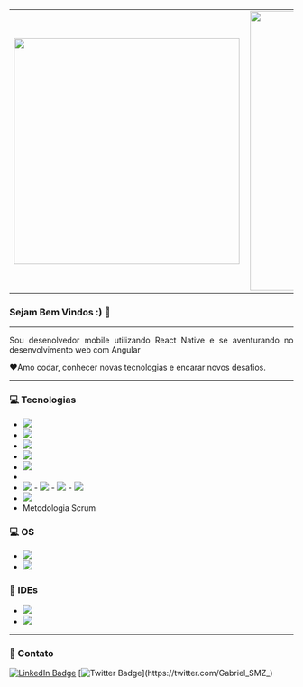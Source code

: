 
<center>
<table>
    <tr>
        <td><img width="400px" align="left" src="https://github-readme-stats.vercel.app/api/top-langs/?username=Gabriel-Santos-de-Menezes&hide=html&layout=compact&theme=buefy" /></td>
        <td><img width="495px" align="left" src="https://github-readme-stats.vercel.app/api?username=Gabriel-Santos-de-Menezes&theme=buefy"/></td>
    </tr>   
</table>
</center>
  
### Sejam Bem Vindos :) 👋
<hr/>
<p align="justify">Sou desenolvedor mobile utilizando React Native e se aventurando no desenvolvimento web com Angular</p>

<p align="justify">❤️Amo codar, conhecer novas tecnologias e encarar novos desafios.</p>


<hr/>

### :computer: Tecnologias 
- <img src="https://img.shields.io/badge/JavaScript-323330?style=for-the-badge&logo=javascript&logoColor=F7DF1E" />
- <img src="https://img.shields.io/badge/TypeScript-007ACC?style=for-the-badge&logo=typescript&logoColor=white" />
- <img src="https://img.shields.io/badge/Angular-DD0031?style=for-the-badge&logo=angular&logoColor=white" />  
- <img src="https://img.shields.io/badge/Node.js-43853D?style=for-the-badge&logo=node.js&logoColor=white" />  
- <img src="https://img.shields.io/badge/React-20232A?style=for-the-badge&logo=react&logoColor=61DAFB" />  
- 
- <img src="https://img.shields.io/badge/React_Native-20232A?style=for-the-badge&logo=react&logoColor=61DAFB" />
  - <img src="https://img.shields.io/badge/Google_Play-414141?style=for-the-badge&logo=google-play&logoColor=white" />
  - <img src="https://img.shields.io/badge/App_Store-0D96F6?style=for-the-badge&logo=app-store&logoColor=white" />
  - <img src="https://img.shields.io/badge/styled--components-DB7093?style=for-the-badge&logo=styled-components&logoColor=white" />
- <img src="https://img.shields.io/badge/Azure_DevOps-0078D7?style=for-the-badge&logo=azure-devops&logoColor=white" />
- Metodologia Scrum
### :computer: OS
- <img src="https://img.shields.io/badge/mac%20os-000000?style=for-the-badge&logo=apple&logoColor=white" /> 
- <img src="https://img.shields.io/badge/Windows-0078D6?style=for-the-badge&logo=windows&logoColor=white" /> 

### :hammer: IDEs
- <img src="https://img.shields.io/badge/Xcode-007ACC?style=flat-square&logo=Xcode&logoColor=white" /> 
- <img src="https://img.shields.io/badge/Visual_Studio_Code-0078D4?style=for-the-badge&logo=visual%20studio%20code&logoColor=white" /> 

<hr/>

### 💬 Contato


  [![LinkedIn Badge](https://img.shields.io/static/v1?label=LinkedIn&message=Gabriel&color=0077b5&style=flat&logo=linkedin&link=https://www.linkedin.com/in/gabriel-s-127857138/)](https://www.linkedin.com/in/gabriel-s-127857138/)
  [![Twitter Badge](https://img.shields.io/static/v1?label=Twitter&message=Gabriel&color=0077b5&style=flat&logo=twitter&link=https://twitter.com/Gabriel_SMZ_)](https://twitter.com/Gabriel_SMZ_)
 



<!--
**Gabriel-Santos-de-Menezes/Gabriel-Santos-de-Menezes** is a ✨ _special_ ✨ repository because its `README.md` (this file) appears on your GitHub profile.

Here are some ideas to get you started:

- 🔭 I’m currently working on ...
- 🌱 I’m currently learning ...
- 👯 I’m looking to collaborate on ...
- 🤔 I’m looking for help with ...
- 💬 Ask me about ...
- 📫 How to reach me: ...
- 😄 Pronouns: ...
- ⚡ Fun fact: ...
-->
